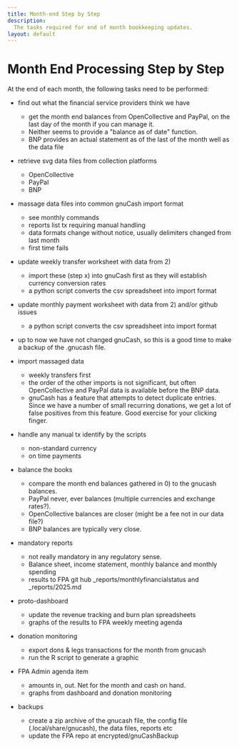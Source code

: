 ```yaml
---
title: Month-end Step by Step
description:
  The tasks required for end of month bookkeeping updates.
layout: default
---
```

# Month End Processing Step by Step

At the end of each month, the following tasks need to be performed:

* find out what the financial service providers think we have
    - get the month end balances from OpenCollective and PayPal, on the last day of the month if you can manage it. 
    - Neither seems to provide a "balance as of date" function.
    - BNP provides an actual statement as of the last of the month well as the data file

* retrieve svg data files from collection platforms
    - OpenCollective 
    - PayPal
    - BNP

* massage data files into common gnuCash import format
    - see monthly commands
    - reports list tx requiring manual handling
    - data formats change without notice, usually delimiters changed from last month
    - first time fails 
    
* update weekly transfer worksheet with data from 2)
    - import these (step x) into gnuCash first as they will establish currency conversion rates
    - a python script converts the csv spreadsheet into import format

* update monthly payment worksheet with data from 2) and/or github issues
    - a python script converts the csv spreadsheet into import format
    
* up to now we have not changed gnuCash, so this is a good time to make a backup of the .gnucash file.

* import massaged data
    - weekly transfers first
    - the order of the other imports is not significant, but often OpenCollective and PayPal data is
      available before the BNP data.
    - gnuCash has a feature that attempts to detect duplicate entries. Since we have a number of small
      recurring donations, we get a lot of false positives from this feature.  Good exercise for your
      clicking finger.

* handle any manual tx identify by the scripts
    - non-standard currency
    - on time payments

* balance the books
    - compare the month end balances gathered in 0) to the gnucash balances.
    - PayPal never, ever balances (multiple currencies and exchange rates?).
    - OpenCollective balances are closer (might be a fee not in our data file?)
    - BNP balances are typically very close. 
<!--- # the cummulative error will get bigger as the year progresses, so the raw balance comparison becomes
# less useful.  In this case, examining the error introduced in the current month is more helpful. --->

* mandatory reports
    - not really mandatory in any regulatory sense.
    - Balance sheet, income statement, monthly balance and monthly spending
    - results to FPA git hub _reports/monthlyfinancialstatus and _reports/2025.md
    
* proto-dashboard
    - update the revenue tracking and burn plan spreadsheets
    - graphs of the results to FPA weekly meeting agenda

* donation monitoring
    - export dons & legs transactions for the month from gnucash
    - run the R script to generate a graphic

* FPA Admin agenda item
    - amounts in, out. Net for the month and cash on hand.
    - graphs from dashboard and donation monitoring

* backups
    - create a zip archive of the gnucash file, the config file (.local/share/gnucash), the data files, reports etc
    - update the FPA repo at encrypted/gnuCashBackup

    
